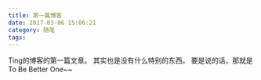 ```yaml
---
title: 第一篇博客
date: 2017-03-06 15:06:21
category: 随笔
tags:
---
```


Ting的博客的第一篇文章。
其实也是没有什么特别的东西。
要是说的话，那就是To Be Better One~~
